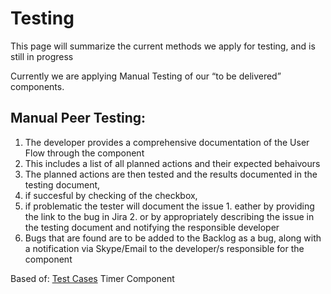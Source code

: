 # Testing

This page will summarize the current methods we apply for testing, and is still in progress

Currently we are applying Manual Testing of our “to be delivered” components.

## Manual Peer Testing:

1. The developer provides a comprehensive documentation of the User Flow through the component
2. This includes a list of all planned actions and their expected behaivours
3. The planned actions are then tested and the results documented in the testing document,
  1. if succesful by checking of the checkbox,
  2. if problematic the tester will document the issue
    1. eather by providing the link to the bug in Jira
    2. or by appropriately describing the issue in the testing document and notifying the responsible developer
4. Bugs that are found are to be added to the Backlog as a bug, along with a notification via Skype/Email to the developer/s responsible for the component

Based of: [Test Cases](./2cu.atlassian.net/wiki/spaces/CCU/pages/547553281/Test_Cases.md) Timer Component